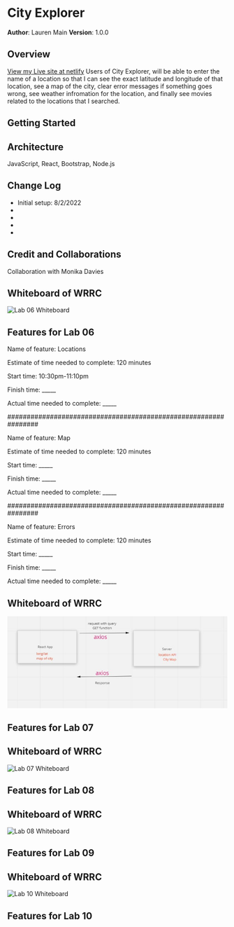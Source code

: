 # City Explorer

**Author**: Lauren Main
**Version**: 1.0.0

## Overview
[View my Live site at netlify](https://laurenmainportfolio.netlify.app/)
Users of City Explorer, will be able to enter the name of a location so that I can see the exact latitude and longitude of that location, see a map of the city, clear error messages if something goes wrong, see weather infromation for the location, and finally see movies related to the locations that I searched.  

## Getting Started
<!-- What are the steps that a user must take in order to build this app on their own machine and get it running? -->

## Architecture
JavaScript, React, Bootstrap, Node.js

## Change Log
<ul>
<li>Initial setup: 8/2/2022</li>
<li>
<li>
<li>
<li>
</ul>


## Credit and Collaborations
Collaboration with Monika Davies

## Whiteboard of WRRC

![Lab 06 Whiteboard](/src/images/lab06miro.jpg)

## Features for Lab 06

Name of feature: Locations

Estimate of time needed to complete: 120 minutes

Start time: 10:30pm-11:10pm

Finish time: _____

Actual time needed to complete: _____

################################################################

Name of feature: Map

Estimate of time needed to complete: 120 minutes

Start time: _____

Finish time: _____

Actual time needed to complete: _____

################################################################

Name of feature: Errors

Estimate of time needed to complete: 120 minutes

Start time: _____

Finish time: _____

Actual time needed to complete: _____


## Whiteboard of WRRC

![Lab 06 Whiteboard](images/lab06miro.jpg)

## Features for Lab 07

## Whiteboard of WRRC

![Lab 07 Whiteboard](images/)

## Features for Lab 08

## Whiteboard of WRRC

![Lab 08 Whiteboard](images/)

## Features for Lab 09

## Whiteboard of WRRC

![Lab 10 Whiteboard](images/)

## Features for Lab 10
